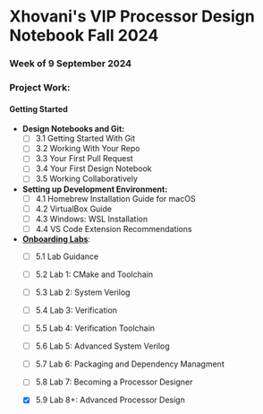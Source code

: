 # Xhovani's VIP Processor Design Notebook Fall 2024

### Week of 9 September 2024
### Project Work:

#### Getting Started
- **Design Notebooks and Git:**
    - [ ] 3.1 Getting Started With Git
    - [ ] 3.2 Working With Your Repo
    - [ ] 3.3 Your First Pull Request
    - [ ] 3.4 Your First Design Notebook
    - [ ] 3.5 Working Collaboratively

- **Setting up Development Environment:**
    - [ ] 4.1 Homebrew Installation Guide for macOS
    - [ ] 4.2 VirtualBox Guide
    - [ ] 4.3 Windows: WSL Installation
    - [ ] 4.4 VS Code Extension Recommendations  

- **[Onboarding Labs]()**:
    - [ ] 5.1 Lab Guidance

    - [ ] 5.2 Lab 1: CMake and Toolchain

    - [ ] 5.3 Lab 2: System Verilog

    - [ ] 5.4 Lab 3: Verification

    - [ ] 5.5 Lab 4: Verification Toolchain

    - [ ] 5.6 Lab 5: Advanced System Verilog

    - [ ] 5.7 Lab 6: Packaging and Dependency Managment

    - [ ] 5.8 Lab 7: Becoming a Processor Designer

    - [x] 5.9 Lab 8+: Advanced Processor Design
